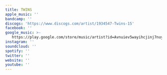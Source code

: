 ```yaml
---
title: TWINS
apple_music: ''
bandcamp: ''
discogs: 'https://www.discogs.com/artist/1934547-Twins-15'
facebook: ''
google_music: >-
   https://play.google.com/store/music/artist?id=Avnuiev5wayihcjinj7nuyxwn4u
instagram: ''
soundcloud: ''
spotify: ''
twitter: ''
website: ''
youtube: ''
---
```

